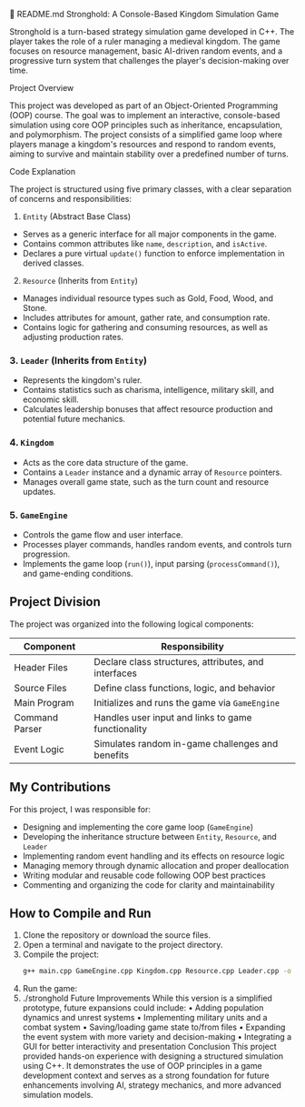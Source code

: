 
📄 README.md
Stronghold: A Console-Based Kingdom Simulation Game

Stronghold is a turn-based strategy simulation game developed in C++. The player takes the role of a ruler managing a medieval kingdom. The game focuses on resource management, basic AI-driven random events, and a progressive turn system that challenges the player's decision-making over time.

Project Overview

This project was developed as part of an Object-Oriented Programming (OOP) course. The goal was to implement an interactive, console-based simulation using core OOP principles such as inheritance, encapsulation, and polymorphism. The project consists of a simplified game loop where players manage a kingdom's resources and respond to random events, aiming to survive and maintain stability over a predefined number of turns.

Code Explanation

The project is structured using five primary classes, with a clear separation of concerns and responsibilities:

1. `Entity` (Abstract Base Class)
- Serves as a generic interface for all major components in the game.
- Contains common attributes like `name`, `description`, and `isActive`.
- Declares a pure virtual `update()` function to enforce implementation in derived classes.

2. `Resource` (Inherits from `Entity`)
- Manages individual resource types such as Gold, Food, Wood, and Stone.
- Includes attributes for amount, gather rate, and consumption rate.
- Contains logic for gathering and consuming resources, as well as adjusting production rates.

### 3. `Leader` (Inherits from `Entity`)
- Represents the kingdom's ruler.
- Contains statistics such as charisma, intelligence, military skill, and economic skill.
- Calculates leadership bonuses that affect resource production and potential future mechanics.

### 4. `Kingdom`
- Acts as the core data structure of the game.
- Contains a `Leader` instance and a dynamic array of `Resource` pointers.
- Manages overall game state, such as the turn count and resource updates.

### 5. `GameEngine`
- Controls the game flow and user interface.
- Processes player commands, handles random events, and controls turn progression.
- Implements the game loop (`run()`), input parsing (`processCommand()`), and game-ending conditions.

## Project Division

The project was organized into the following logical components:

| Component        | Responsibility                                  |
|------------------|--------------------------------------------------|
| Header Files     | Declare class structures, attributes, and interfaces |
| Source Files     | Define class functions, logic, and behavior         |
| Main Program     | Initializes and runs the game via `GameEngine`      |
| Command Parser   | Handles user input and links to game functionality |
| Event Logic      | Simulates random in-game challenges and benefits   |


## My Contributions

For this project, I was responsible for:

- Designing and implementing the core game loop (`GameEngine`)
- Developing the inheritance structure between `Entity`, `Resource`, and `Leader`
- Implementing random event handling and its effects on resource logic
- Managing memory through dynamic allocation and proper deallocation
- Writing modular and reusable code following OOP best practices
- Commenting and organizing the code for clarity and maintainability

## How to Compile and Run

1. Clone the repository or download the source files.
2. Open a terminal and navigate to the project directory.
3. Compile the project:
   ```bash
   g++ main.cpp GameEngine.cpp Kingdom.cpp Resource.cpp Leader.cpp -o stronghold
4.	Run the game:
5.	./stronghold
Future Improvements
While this version is a simplified prototype, future expansions could include:
•	Adding population dynamics and unrest systems
•	Implementing military units and a combat system
•	Saving/loading game state to/from files
•	Expanding the event system with more variety and decision-making
•	Integrating a GUI for better interactivity and presentation
Conclusion
This project provided hands-on experience with designing a structured simulation using C++. It demonstrates the use of OOP principles in a game development context and serves as a strong foundation for future enhancements involving AI, strategy mechanics, and more advanced simulation models.


